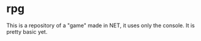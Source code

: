 # rpg
This is a repository of a "game" made in NET, it uses only the console. It is pretty basic yet.
